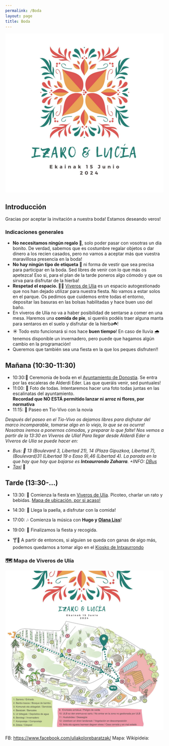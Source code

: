 ```yaml
---
permalink: /Boda
layout: page
title: Boda
---
```

![Logo](https://github.com/IzaroBlog/IzaroBlog.github.io/blob/main/_images/Ezkontza/ezkontza1.jpg?raw=true)

## Introducción
Gracias por aceptar la invitación a nuestra boda! Estamos deseando veros! 

### Indicaciones generales
- **No necesitamos ningún regalo 🎁**, solo poder pasar con vosotras un día bonito. De verdad, sabemos que es costumbre regalar objetos o dar dinero a los recien casados, pero no vamos a aceptar más que vuestra maravillosa presencia en la boda! 
- **No hay ningún tipo de etiqueta 🎩** ni forma de vestir que sea precisa para participar en la boda. Sed libres de venir con lo que más os apetezca! Eso si, para el plan de la tarde poneros algo cómodo y que os sirva para disfrutar de la hierba! 
- **Respetad el espacio. 🌳🚯** [Viveros de Ulia](https://es.wikipedia.org/wiki/Parque_de_Viveros_de_Ul%C3%ADa) es un espacio autogestionado que nos han dejado utilizar para nuestra fiesta. No vamos a estar solos en el parque. Os pedimos que cuidemos entre todas el entorno, depositar las basuras en las bolsas habilitadas y hace buen uso del baño. 
- En viveros de Ulia no va a haber posibilidad de sentarse a comer en una mesa. Haremos una **comida de pie**, si queréis podéis traer alguna manta para sentaros en el suelo y disfrutar de la hierba☘️! 
- ☀️ Todo esto funcionará si nos hace **buen tiempo**! En caso de lluvia 🌧 tenemos disponible un invernadero, pero puede que hagamos algún cambio en la programación! 
- Queremos que también sea una fiesta en la que los peques disfruten!!

## Mañana (10:30-11:30)
- 10:30:💍 Ceremonia de boda en el [Ayuntamiento de Donostia](https://www.openstreetmap.org/?mlat=43.32126&mlon=-1.98556#map=19/43.32126/-1.98556&layers=N). Se entra por las escaleras de Alderdi Eder. Las que queráis venir, sed puntuales!    
- 11:00: 📸 Foto de todas. Intentaremos hacer una foto todas juntas en las escalinatas del ayuntamiento.   
**Recordad que NO ESTÁ permitido lanzar ni arroz ni flores, por normativa**   
- 11:15: 🎠 Paseo en Tio-Vivo con la novia  

*Después del paseo en el Tio-Vivo os dejamos libres para disfrutar del marco incomparable, tomarse algo en lo viejo, lo que se os ocurra! Nosotras iremos a ponernos cómodas, y preparar lo que falte! Nos vemos a partir de la 13:30 en Viveros de Ulía!*
*Para llegar desde Alderdi Eder a Viveros de Ulia se puede hacer en:*
- *Bus: 🚌 13 (Boulevard 3, Libertad 21), 14 (Plaza Gipuzkoa, Libertad 7), (Boulevard)31 (Libertad 19 o Easo 9),46 (Libertad 4). La parada en la que hay que hay que bajarse es **Intxaurrondo Zaharra**. +INFO: [DBus](https://dbus.eus/)*
- *[Taxi](https://www.donostia.eus/ataria/es/web/info/taxia)* 🚕 

## Tarde (13:30-...)

- 13:30: 💃 Comienza la fiesta en [Viveros de Ulia](https://uliakolorebaratzak.wordpress.com/uliako-lore-baratzak-proiektua-2/). Picoteo, charlar un rato y bebidas.  [Mapa de ubicación, por si acaso!](https://www.openstreetmap.org/?mlat=43.32221&mlon=-1.95368#map=19/43.32221/-1.95368&layers=N)
- 14:30: 🥘 Llega la paella, a disfrutar con la comida!
- 17:00: 🎶 Comienza la música con **Hugo y [Olana Liss](https://olanaliss.com/)**!  
- 19:00: 💪 Finalizamos la fiesta y recogida.  

- 🍸🍻 A partir de entonces, si alguien se queda con ganas de algo más, podemos quedarnos a tomar algo en el [Kiosko de Intxaurrondo](https://www.openstreetmap.org/?mlat=43.32005&mlon=-1.95124#map=19/43.32005/-1.95124&layers=N)



### 🗺 Mapa de Viveros de Ulía
![mapa](https://github.com/IzaroBlog/IzaroBlog.github.io/blob/main/_images/Ezkontza/lorebaratza.jpg?raw=true)


FB: https://www.facebook.com/uliakolorebaratzak/
Mapa: 
Wikipideia: 

